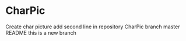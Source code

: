 # CharPic
Create char picture
add second line in repository CharPic branch master README
this is a new branch
